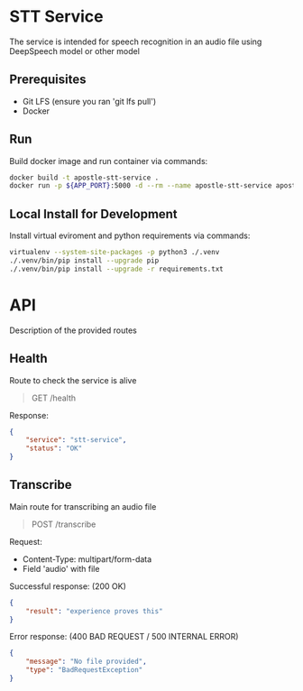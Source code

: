 # STT Service

The service is intended for speech recognition in an audio file using DeepSpeech model or other model

## Prerequisites
* Git LFS (ensure you ran 'git lfs pull')
* Docker

## Run
Build docker image and run container via commands:
```bash
docker build -t apostle-stt-service .
docker run -p ${APP_PORT}:5000 -d --rm --name apostle-stt-service apostle-stt-service
```

## Local Install for Development
Install virtual eviroment and python requirements via commands:
```bash
virtualenv --system-site-packages -p python3 ./.venv
./.venv/bin/pip install --upgrade pip
./.venv/bin/pip install --upgrade -r requirements.txt
```

# API

Description of the provided routes

## Health

Route to check the service is alive

> GET /health

Response:
```json
{
    "service": "stt-service",
    "status": "OK"
}
```

## Transcribe

Main route for transcribing an audio file

> POST /transcribe

Request:
 * Content-Type: multipart/form-data
 * Field 'audio' with file

Successful response: (200 OK)
```json
{
    "result": "experience proves this"
}
```

Error response: (400 BAD REQUEST / 500 INTERNAL ERROR)
```json
{
    "message": "No file provided",
    "type": "BadRequestException"
}
```
